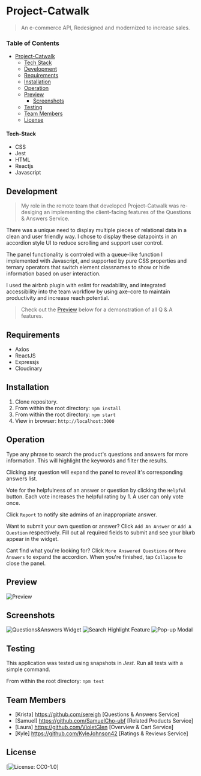 # Project-Catwalk

>An e-commerce API, Redesigned and modernized to increase sales.

### Table of Contents

* [Project-Catwalk](#Project-Catwalk)
     * [Tech Stack](#Tech_Stack)
     * [Development](#Development)
     * [Requirements](#Requirements)
     * [Installation](#Installation)
     * [Operation](#Operation)
     * [Preview](#Preview)
          * [Screenshots](#Screenshots)
     * [Testing](#Testing)
     * [Team Members](#Team_Members)
     * [License](#License)

#### Tech-Stack

* CSS
* Jest
* HTML
* Reactjs
* Javascript

## Development

> My role in the remote team that developed Project-Catwalk was re-desiging an implementing the client-facing features of the Questions & Answers Service.
> 
There was a unique need to display multiple pieces of relational data in a clean and user friendly way. I chose to display these datapoints in an accordion style UI to reduce scrolling and support user control. 
 
 The panel functionality is controled with a queue-like function I implemented with Javascript, and supported by pure CSS properties and ternary operators that switch element classnames to show or hide information based on user interaction.
 
I used the airbnb plugin with eslint for readability, and integrated accessibility into the team workflow by using axe-core to maintain productivity and increase reach potential. 
 
>Check out the [Preview](#Preview) below for a demonstration of all Q & A features. 

## Requirements

* Axios
* ReactJS
* Expressjs
* Cloudinary

## Installation

1. Clone repository.
2. From within the root directory:
``
npm install
``
3. From within the root directory:
``
npm start
``
4. View in browser:
``
http://localhost:3000
``

## Operation

Type any phrase to search the product's questions and answers for more information. This will highlight the keywords and filter the results. 

Clicking any question will expand the panel to reveal it's corresponding answers list.

Vote for the helpfulness of an answer or question by clicking the ``Helpful`` button. Each vote increases the helpful rating by 1. A user can only vote once.

Click ``Report`` to notify site admins of an inappropriate answer. 

Want to submit your own question or answer? Click ``Add An Answer`` or ``Add A Question`` respectively. Fill out all required fields to submit and see your blurb appear in the widget. 

Cant find what you're looking for? Click ``More Answered Questions`` or ``More Answers`` to expand the accordion. When you're finished, tap ``Collapse`` to close the panel.  

## Preview

![Preview](https://www.dropbox.com/s/dt8fjpi9csv4t17/qa-demo.gif?dl=0)


## Screenshots

![Questions&Answers Widget](https://www.dropbox.com/s/vzwutn8p4ly2zjc/qaSH.png?dl=0 "Questions&Answers Widget")
![Search Highlight Feature](https://www.dropbox.com/s/h194f86w3ka6g8e/qaHL.png?dl=0 "Search Highlight Feature")
![Pop-up Modal](https://www.dropbox.com/s/3h636in122vtxlq/qaM.png?dl=0 "Pop-up Modal")

## Testing

This application was tested using snapshots in *Jest*. Run all tests with a simple command. 

From within the root directory:
``
npm test
``

## Team Members

- [Krista]
https://github.com/sereigh [Questions & Answers Service]
- [Samuel]
https://github.com/SamuelCho-ubf [Related Products Service]
- [Laura]
https://github.com/VioletGlen [Overview & Cart Service]
- [Kyle]
https://github.com/KyleJohnson42 [Ratings & Reviews Service]

## License 

[![License: CC0-1.0](https://licensebuttons.net/l/zero/1.0/80x15.png)]

